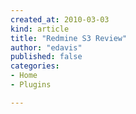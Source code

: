 ```yaml
---
created_at: 2010-03-03
kind: article
title: "Redmine S3 Review"
author: "edavis"
published: false
categories:
- Home
- Plugins

---
```




